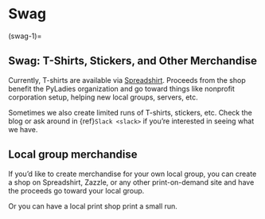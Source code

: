 # Swag

(swag-1)=

## Swag: T-Shirts, Stickers, and Other Merchandise

Currently, T-shirts are available via [Spreadshirt](https://shop.spreadshirt.com/pyladies/). Proceeds from the shop benefit the PyLadies organization and go toward things like nonprofit corporation setup, helping new local groups, servers, etc.

Sometimes we also create limited runs of T-shirts, stickers, etc. Check the blog or ask around in {ref}`Slack <slack>` if you’re interested in seeing what we have.

## Local group merchandise

If you’d like to create merchandise for your own local group, you can create a shop on Spreadshirt, Zazzle, or any other print-on-demand site and have the proceeds go toward your local group.

Or you can have a local print shop print a small run.
